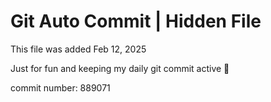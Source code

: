 # Git Auto Commit | Hidden File

This file was added Feb 12, 2025

Just for fun and keeping my daily git commit active 🤪

commit number: 889071
